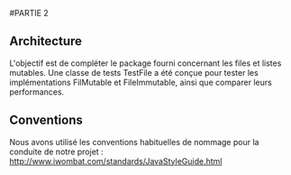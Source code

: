 #PARTIE 2

## Architecture
L'objectif est de compléter le package fourni concernant les files et listes mutables.
Une classe de tests TestFile a été conçue pour tester les implémentations FilMutable et FileImmutable, ainsi que 
comparer leurs performances.

## Conventions
Nous avons utilisé les conventions habituelles de nommage pour la conduite de 
notre projet : http://www.iwombat.com/standards/JavaStyleGuide.html
